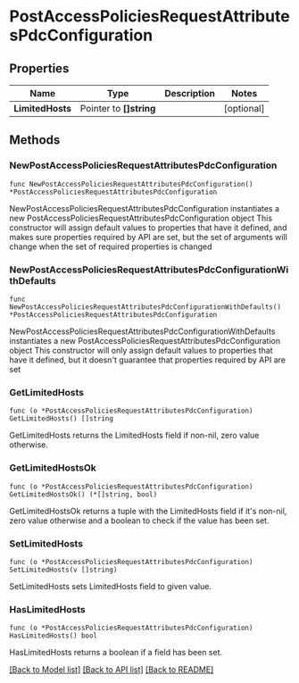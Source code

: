 # PostAccessPoliciesRequestAttributesPdcConfiguration

## Properties

Name | Type | Description | Notes
------------ | ------------- | ------------- | -------------
**LimitedHosts** | Pointer to **[]string** |  | [optional] 

## Methods

### NewPostAccessPoliciesRequestAttributesPdcConfiguration

`func NewPostAccessPoliciesRequestAttributesPdcConfiguration() *PostAccessPoliciesRequestAttributesPdcConfiguration`

NewPostAccessPoliciesRequestAttributesPdcConfiguration instantiates a new PostAccessPoliciesRequestAttributesPdcConfiguration object
This constructor will assign default values to properties that have it defined,
and makes sure properties required by API are set, but the set of arguments
will change when the set of required properties is changed

### NewPostAccessPoliciesRequestAttributesPdcConfigurationWithDefaults

`func NewPostAccessPoliciesRequestAttributesPdcConfigurationWithDefaults() *PostAccessPoliciesRequestAttributesPdcConfiguration`

NewPostAccessPoliciesRequestAttributesPdcConfigurationWithDefaults instantiates a new PostAccessPoliciesRequestAttributesPdcConfiguration object
This constructor will only assign default values to properties that have it defined,
but it doesn't guarantee that properties required by API are set

### GetLimitedHosts

`func (o *PostAccessPoliciesRequestAttributesPdcConfiguration) GetLimitedHosts() []string`

GetLimitedHosts returns the LimitedHosts field if non-nil, zero value otherwise.

### GetLimitedHostsOk

`func (o *PostAccessPoliciesRequestAttributesPdcConfiguration) GetLimitedHostsOk() (*[]string, bool)`

GetLimitedHostsOk returns a tuple with the LimitedHosts field if it's non-nil, zero value otherwise
and a boolean to check if the value has been set.

### SetLimitedHosts

`func (o *PostAccessPoliciesRequestAttributesPdcConfiguration) SetLimitedHosts(v []string)`

SetLimitedHosts sets LimitedHosts field to given value.

### HasLimitedHosts

`func (o *PostAccessPoliciesRequestAttributesPdcConfiguration) HasLimitedHosts() bool`

HasLimitedHosts returns a boolean if a field has been set.


[[Back to Model list]](../README.md#documentation-for-models) [[Back to API list]](../README.md#documentation-for-api-endpoints) [[Back to README]](../README.md)


